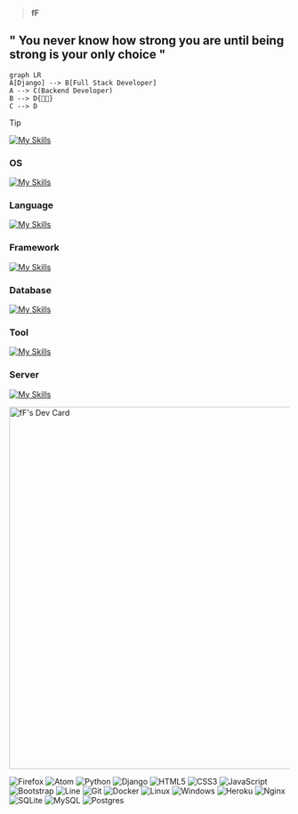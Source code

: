 > **fF**
## " You never know how strong you are until being strong is your only choice "

```mermaid
graph LR
A[Django] --> B[Full Stack Developer]
A --> C(Backend Developer)
B --> D{🌱🦉}
C --> D
```
> [!TIP]


[![My Skills](https://skillicons.dev/icons?i=devto)](https://skillicons.dev)
### OS
[![My Skills](https://skillicons.dev/icons?i=linux,ubuntu,windows,raspberrypi)](https://skillicons.dev)
### Language
[![My Skills](https://skillicons.dev/icons?i=py,dart,ts,js,html,css)](https://skillicons.dev)
### Framework
[![My Skills](https://skillicons.dev/icons?i=django,flutter,nuxtjs,vue,tailwind,bootstrap,vuetify,alpinejs,flask,htmx,jquery)](https://skillicons.dev)
### Database
[![My Skills](https://skillicons.dev/icons?i=postgres,mysql,sqlite)](https://skillicons.dev)
### Tool
[![My Skills](https://skillicons.dev/icons?i=docker,kubernetes,git,github,gitlab,vscode,pinia,postman,rocket,sentry,cloudflare,nginx,grafana,redis,graphql,powershell,firebase,supabase,stackoverflow)](https://skillicons.dev)
### Server
[![My Skills](https://skillicons.dev/icons?i=azure,aws,heroku)](https://skillicons.dev)


<a href="https://app.daily.dev/framef318"><img src="https://api.daily.dev/devcards/v2/dmSGL6sKz6O4RK8SN9ec4.png?type=wide&r=o1g" width="652" alt="fF's Dev Card"/></a>

![Firefox](https://img.shields.io/badge/Firefox-FF7139?style=for-the-badge&logo=Firefox-Browser&logoColor=white)
![Atom](https://img.shields.io/badge/Atom-%2366595C.svg?style=for-the-badge&logo=atom&logoColor=white)
![Python](https://img.shields.io/badge/python-3670A0?style=for-the-badge&logo=python&logoColor=ffdd54)
![Django](https://img.shields.io/badge/django-%23092E20.svg?style=for-the-badge&logo=django&logoColor=white)
![HTML5](https://img.shields.io/badge/html5-%23E34F26.svg?style=for-the-badge&logo=html5&logoColor=white)
![CSS3](https://img.shields.io/badge/css3-%231572B6.svg?style=for-the-badge&logo=css3&logoColor=white)
![JavaScript](https://img.shields.io/badge/javascript-%23323330.svg?style=for-the-badge&logo=javascript&logoColor=%23F7DF1E)
![Bootstrap](https://img.shields.io/badge/bootstrap-%23563D7C.svg?style=for-the-badge&logo=bootstrap&logoColor=white)
![Line](https://img.shields.io/badge/Line-DEV-00C300?style=for-the-badge&logo=line&logoColor=white)
![Git](https://img.shields.io/badge/git-%23F05033.svg?style=for-the-badge&logo=git&logoColor=white)
![Docker](https://img.shields.io/badge/docker-%230db7ed.svg?style=for-the-badge&logo=docker&logoColor=white)
![Linux](https://img.shields.io/badge/Linux-FCC624?style=for-the-badge&logo=linux&logoColor=black)
![Windows](https://img.shields.io/badge/Windows-0078D6?style=for-the-badge&logo=windows&logoColor=white)
![Heroku](https://img.shields.io/badge/heroku-%23430098.svg?style=for-the-badge&logo=heroku&logoColor=white)
![Nginx](https://img.shields.io/badge/nginx-%23009639.svg?style=for-the-badge&logo=nginx&logoColor=white)
![SQLite](https://img.shields.io/badge/sqlite-%2307405e.svg?style=for-the-badge&logo=sqlite&logoColor=white)
![MySQL](https://img.shields.io/badge/mysql-%2300f.svg?style=for-the-badge&logo=mysql&logoColor=white)
![Postgres](https://img.shields.io/badge/postgres-%23316192.svg?style=for-the-badge&logo=postgresql&logoColor=white)
